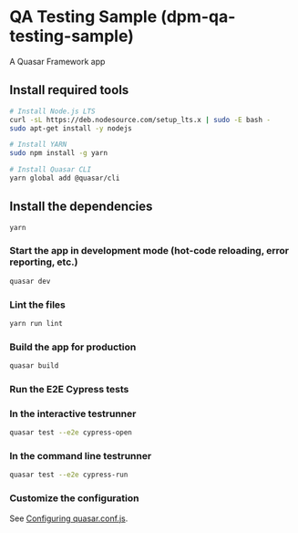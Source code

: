 # QA Testing Sample (dpm-qa-testing-sample)

A Quasar Framework app

## Install required tools
```bash
# Install Node.js LTS
curl -sL https://deb.nodesource.com/setup_lts.x | sudo -E bash -
sudo apt-get install -y nodejs

# Install YARN
sudo npm install -g yarn

# Install Quasar CLI
yarn global add @quasar/cli
```

## Install the dependencies
```bash
yarn
```

### Start the app in development mode (hot-code reloading, error reporting, etc.)
```bash
quasar dev
```

### Lint the files
```bash
yarn run lint
```

### Build the app for production
```bash
quasar build
```

### Run the E2E Cypress tests
### In the interactive testrunner
```bash
quasar test --e2e cypress-open
```
### In the command line testrunner
```bash
quasar test --e2e cypress-run
```

### Customize the configuration
See [Configuring quasar.conf.js](https://quasar.dev/quasar-cli/quasar-conf-js).
